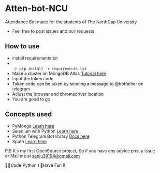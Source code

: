 # Atten-bot-NCU
Attendance Bot made for the students of The NorthCap University

- Feel free to post issues and pull requests

## How to use  
- install requirements.txt 
- - `pip install -r requirements.txt`
- Make a cluster on MongoDB Atlas [Tutorial here](https://www.mongodb.com/developer/how-to/use-atlas-on-heroku/) 
- Input the token code
- Token code can be taken by sending a message to @botfather on telegram
- Adjust the browser and chromedriver location
- You are good to go
## Concepts used
- PyMongo [Learn here](https://pymongo.readthedocs.io/en/stable/tutorial.html)
- Selenium with Python [Learn here](https://selenium-python.readthedocs.io/)
- Python Telegram Bot library [Docs here](https://python-telegram-bot.readthedocs.io/en/stable/index.html)
- Xpath [Learn here](https://www.w3schools.com/xml/xpath_intro.asp)

P.S It's my first OpenSource project, So if you have any advice post a issue or Mail me at <sanju39194@gmail.com>

👩‍💻Code Python !
🎉Have Fun !!
